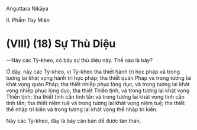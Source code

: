 Aṅguttara Nikāya

II. Phẩm Tùy Miên

# (VIII) (18) Sự Thù Diệu

—Này các Tỷ-kheo, có bảy sự thù diệu này. Thế nào là bảy?

Ở đây, này các Tỷ-kheo, vị Tỷ-kheo tha thiết hành trì học pháp và trong tương lai khát vọng hành trì học pháp; tha thiết quán Pháp và trong tương lai khát vọng quán Pháp; tha thiết nhiếp phục lòng dục, và trong tương lai khát vọng nhiếp phục lòng dục; tha thiết Thiền tịnh, và trong tương lai khát vọng Thiền tịnh; tha thiết tinh cần tinh tấn và trong tương lai khát vọng tinh cần tinh tấn; tha thiết niệm tuệ và trong tương lai khát vọng niệm tuệ; tha thiết thể nhập tri kiến và trong tương lai khát vọng thể nhập tri kiến.

Này các Tỷ-kheo, đây là bảy căn bản để được tán thán.

